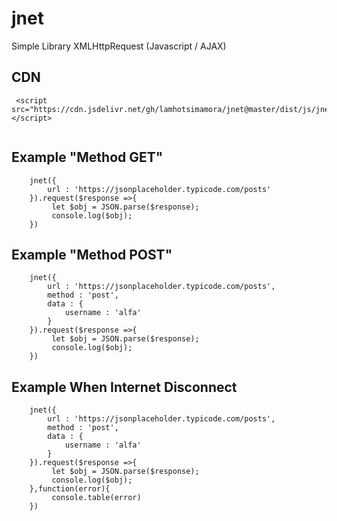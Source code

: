 # jnet
Simple Library XMLHttpRequest (Javascript / AJAX)

## CDN
```
 <script src="https://cdn.jsdelivr.net/gh/lamhotsimamora/jnet@master/dist/js/jnet.js"></script>
    
```

## Example "Method GET" 

```
	jnet({
		url : 'https://jsonplaceholder.typicode.com/posts'
	}).request($response =>{
		 let $obj = JSON.parse($response);
		 console.log($obj);
	})
```

## Example "Method POST" 

```
	jnet({
		url : 'https://jsonplaceholder.typicode.com/posts',
		method : 'post',
		data : {
			username : 'alfa'
		}
	}).request($response =>{
		 let $obj = JSON.parse($response);
		 console.log($obj);
	})
```

## Example When Internet Disconnect 

```
	jnet({
		url : 'https://jsonplaceholder.typicode.com/posts',
		method : 'post',
		data : {
			username : 'alfa'
		}
	}).request($response =>{
		 let $obj = JSON.parse($response);
		 console.log($obj);
	},function(error){
		 console.table(error)
	})
```
